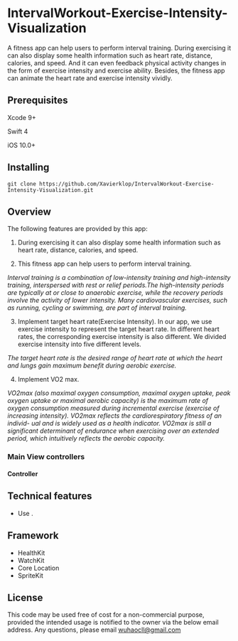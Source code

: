 # IntervalWorkout-Exercise-Intensity-Visualization
A fitness app can help users to perform interval training. During exercising it can also display some health information such as heart rate, distance, calories, and speed. And it can even feedback physical activity changes in the form of exercise intensity and exercise ability. Besides, the fitness app can animate the heart rate and exercise intensity vividly.
## Prerequisites
Xcode 9+

Swift 4

iOS 10.0+
## Installing
`git clone https://github.com/Xavierklop/IntervalWorkout-Exercise-Intensity-Visualization.git`
## Overview
The following features are provided by this app:

 1. During exercising it can also display some health information such as heart rate, distance, calories, and speed.
 
 2. This fitness app can help users to perform interval training. 
 
 *Interval training is a combination of low-intensity training and high-intensity training, interspersed with rest or relief  periods.The high-intensity periods are typically at or close to anaerobic exercise, while the recovery periods involve the activity of lower intensity. Many cardiovascular exercises, such as running, cycling or swimming, are part of interval training.*
 
 3. Implement target heart rate(Exercise Intensity). In our app, we use exercise intensity to represent the target heart rate. In different heart rates, the corresponding exercise intensity is also different. We divided exercise intensity into five different levels.
 
 *The target heart rate is the desired range of heart rate at which the heart and lungs gain maximum benefit during aerobic exercise.*
 
 4. Implement VO2 max.
 
 *VO2max (also maximal oxygen consumption, maximal oxygen uptake, peak oxygen uptake or maximal aerobic capacity) is the maximum rate of oxygen consumption measured during incremental exercise (exercise of increasing intensity). VO2max reflects the cardiorespiratory fitness of an individ- ual and is widely used as a health indicator. VO2max is still a significant determinant of endurance when exercising over an extended period, which intuitively reflects the aerobic capacity.*
 
### Main View controllers
#### Controller

## Technical features
- Use .
## Framework
- HealthKit
- WatchKit
- Core Location
- SpriteKit
## License
This code may be used free of cost for a non-commercial purpose, provided the intended usage is notified to the owner via the below email address.
Any questions, please email wuhaocll@gmail.com
